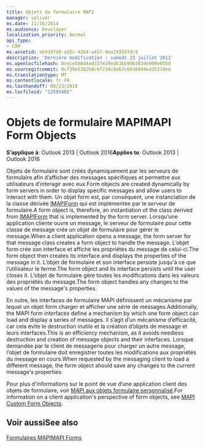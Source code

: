 ```yaml
---
title: Objets de formulaire MAPI
manager: soliver
ms.date: 11/16/2014
ms.audience: Developer
localization_priority: Normal
api_type:
- COM
ms.assetid: eb9107d9-ad5c-4264-a457-dea193597dc9
description: 'Derniére modification : samedi 23 juillet 2011'
ms.openlocfilehash: 0cece598d4ad337e29edb3bb98b302de900e056d
ms.sourcegitcommit: 0cf39e5382b8c6f236c8a63c6036849ed3527ded
ms.translationtype: MT
ms.contentlocale: fr-FR
ms.lasthandoff: 08/23/2018
ms.locfileid: "22593465"
---
```

# <a name="mapi-form-objects"></a><span data-ttu-id="2cf63-103">Objets de formulaire MAPI</span><span class="sxs-lookup"><span data-stu-id="2cf63-103">MAPI Form Objects</span></span>

  
  
<span data-ttu-id="2cf63-104">**S’applique à**: Outlook 2013 | Outlook 2016</span><span class="sxs-lookup"><span data-stu-id="2cf63-104">**Applies to**: Outlook 2013 | Outlook 2016</span></span> 
  
<span data-ttu-id="2cf63-105">Objets de formulaire sont créés dynamiquement par les serveurs de formulaire afin d’afficher des messages spécifiques et permettre aux utilisateurs d’interagir avec eux.</span><span class="sxs-lookup"><span data-stu-id="2cf63-105">Form objects are created dynamically by form servers in order to display specific messages and allow users to interact with them.</span></span> <span data-ttu-id="2cf63-106">Un objet form est, par conséquent, une instanciation de la classe dérivée [IMAPIForm](imapiformiunknown.md) qui est implémentée par le serveur de formulaire.</span><span class="sxs-lookup"><span data-stu-id="2cf63-106">A form object is, therefore, an instantiation of the class derived from [IMAPIForm](imapiformiunknown.md) that is implemented by the form server.</span></span> <span data-ttu-id="2cf63-107">Lorsqu’une application cliente ouvre un message, le serveur de formulaire pour cette classe de message crée un objet de formulaire pour gérer le message.</span><span class="sxs-lookup"><span data-stu-id="2cf63-107">When a client application opens a message, the form server for that message class creates a form object to handle the message.</span></span> <span data-ttu-id="2cf63-108">L’objet form crée son interface et affiche les propriétés du message de celui-ci.</span><span class="sxs-lookup"><span data-stu-id="2cf63-108">The form object then creates its interface and displays the properties of the message in it.</span></span> <span data-ttu-id="2cf63-109">L’objet de formulaire et son interface persiste jusqu'à ce que l’utilisateur le ferme.</span><span class="sxs-lookup"><span data-stu-id="2cf63-109">The form object and its interface persists until the user closes it.</span></span> <span data-ttu-id="2cf63-110">L’objet de formulaire gère toutes les modifications dans les valeurs des propriétés du message.</span><span class="sxs-lookup"><span data-stu-id="2cf63-110">The form object handles any changes to the values of the message's properties.</span></span> 
  
<span data-ttu-id="2cf63-111">En outre, les interfaces de formulaire MAPI définissent un mécanisme par lequel un objet form charger et afficher une série de messages.</span><span class="sxs-lookup"><span data-stu-id="2cf63-111">Additionally, the MAPI form interfaces define a mechanism by which one form object can load and display a series of messages.</span></span> <span data-ttu-id="2cf63-112">Il s’agit d’un mécanisme d’efficacité, car cela évite le destruction inutile et la création d’objets de message et leurs interfaces.</span><span class="sxs-lookup"><span data-stu-id="2cf63-112">This is an efficiency mechanism, as it avoids needless destruction and creation of message objects and their interfaces.</span></span> <span data-ttu-id="2cf63-113">Lorsque demandée par le client de messagerie pour charger un autre message, l’objet de formulaire doit enregistrer toutes les modifications aux propriétés du message en cours.</span><span class="sxs-lookup"><span data-stu-id="2cf63-113">When requested by the messaging client to load a different message, the form object should save any changes to the current message's properties.</span></span>
  
<span data-ttu-id="2cf63-114">Pour plus d’informations sur le point de vue d’une application client des objets de formulaire, voir [MAPI aux objets formulaire personnalisé](mapi-custom-form-objects.md).</span><span class="sxs-lookup"><span data-stu-id="2cf63-114">For information on a client application's perspective of form objects, see [MAPI Custom Form Objects](mapi-custom-form-objects.md).</span></span>
  
## <a name="see-also"></a><span data-ttu-id="2cf63-115">Voir aussi</span><span class="sxs-lookup"><span data-stu-id="2cf63-115">See also</span></span>



[<span data-ttu-id="2cf63-116">Formulaires MAPI</span><span class="sxs-lookup"><span data-stu-id="2cf63-116">MAPI Forms</span></span>](mapi-forms.md)

